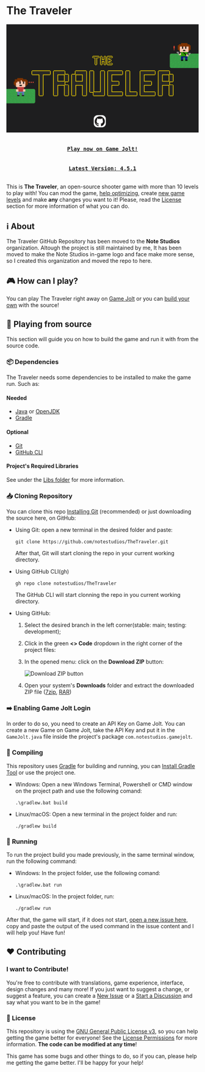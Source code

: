 # The Traveler
<div align="center">

[![The Traveler Banner](src/main/resources/images/BannerGitHub.png)](https://gamejolt.com/games/ttraveler/796130)

[<kbd> <br> <b>Play now on Game Jolt!</b> <br> <br> </kbd>][PlayGameJolt]
[<kbd> <br> <b>Latest Version: 4.5.1</b> <br> <br> </kbd>][LatestVersion]

</div>

This is **The Traveler**, an open-source shooter game with more than 10 levels to play with! 
You can mod the game, [help optimizing](#-Contributing), create [new game levels](#-Contributing) and make **any** changes you want to it!
Please, read the [License](#-License) section for more information of what you can do.

## ℹ️ About
 The Traveler GitHub Repository has been moved to the **Note Studios** organization. Altough the project is still maintained by me, 
It has been moved to make the Note Studios in-game logo and face make more sense, so I created this organization and moved the repo to here.

## 🎮 How can I play?
You can play The Traveler right away on [Game Jolt](https://gamejolt.com/games/ttraveler/796130) or you can [build your own](#-Playing-from-source) with the source! 

## 🧰 Playing from source
This section will guide you on how to build the game and run it with from the source code.

### 📦 Dependencies
The Traveler needs some dependencies to be installed to make the game run. Such as:
#### Needed
 - [Java](https://java.com) or [OpenJDK](https://jdk.java.net/21)
 - [Gradle](https://gradle.org/install)
   
#### Optional
 - [Git](https://git-scm.com/downloads)
 - [GitHub CLI](https://cli.github.com)
   
#### Project's Required Libraries
  See under the [Libs folder](https://github.com/retrozinndev/TheTraveler/tree/master/libs#third-party-libraries) for more information.

### 📥 Cloning Repository
You can clone this repo [Installing Git](#-Installing-dependencies) (recommended) or just downloading the source here, on GitHub:

   - Using Git: open a new terminal in the desired folder and paste:
     ```
     git clone https://github.com/notestudios/TheTraveler.git
     ```
     After that, Git will start cloning the repo in your current working directory.
   - Using GitHub CLI(gh)
     ```
     gh repo clone notestudios/TheTraveler
     ```
     The GitHub CLI will start clonning the repo in you current working directory.
  - Using GitHub:
    
    1. Select the desired branch in the left corner(stable: main; testing: development);
    3. Click in the green **<> Code** dropdown in the right corner of the project files:
    4. In the opened menu: click on the **Download ZIP** button:

       ![Download ZIP button](https://github.com/retrozinndev/TheTraveler/assets/65513943/e5db811b-b6cf-4b91-8af0-5b2875d75349)

    5. Open your system's **Downloads** folder and extract the downloaded ZIP file ([7zip](https://www.7-zip.org/download.html), [RAR](https://www.win-rar.com/))
   
### ➡️ Enabling Game Jolt Login
In order to do so, you need to create an API Key on Game Jolt. You can create a new Game on Game Jolt, take the API Key and put it in the `GameJolt.java` file inside the project's package `com.notestudios.gamejolt`.
    
### 🔨 Compiling
This repository uses [Gradle](https://gradle.org/) for building and running, you can [Install Gradle Tool](https://gradle.org/install/) or use the project one.

  - Windows: Open a new Windows Terminal, Powershell or CMD window on the project path and use the following comand:
    ```
    .\gradlew.bat build
    ```
  - Linux/macOS: Open a new terminal in the project folder and run:
    ```
    ./gradlew build
    ```

### 🎉 Running
  To run the project build you made previously, in the same terminal window, run the following command:
  - Windows: In the project folder, use the following comand:
    ```
    .\gradlew.bat run
    ```
  - Linux/macOS: In the project folder, run:
    ```
    ./gradlew run
    ```
After that, the game will start, if it does not start, [open a new issue here](https://github.com/retrozinndev/TheTraveler/issues/new), copy and paste the output of the used command in the issue content and I will help you! Have fun!
 
## ❤️ Contributing
### I want to Contribute!
You're free to contribute with translations, game experience, interface, design changes and many more! If you just want to suggest a change, or suggest a feature, you can create a [New Issue](https://github.com/retrozinndev/TheTraveler/issues/new) or a [Start a Discussion](https://github.com/notestudios/TheTraveler/discussions/new/choose) and say what you want to be in the game!

### 📜 License
This repository is using the [GNU General Public License v3](https://www.gnu.org/licenses/gpl-3.0.en.html#license-text), so you 
can help getting the game better for everyone! See the [License Permissions](https://choosealicense.com/licenses/gpl-3.0/) for more information. **The code can be modified at any time**!

  This game has some bugs and other things to do, so if you can, please help me getting the game better. 
I'll be happy for your help!

<!-- Links -->
[PlayGameJolt]: https://gamejolt.com/games/ttraveler/796130
[LatestVersion]: ""
